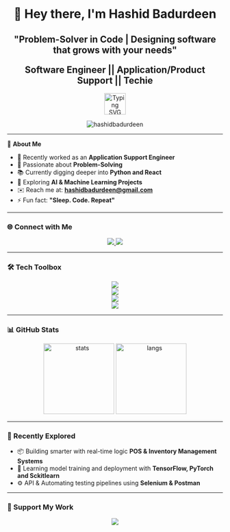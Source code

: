 <h1 align="center">👋 Hey there, I'm Hashid Badurdeen</h1>
<h2 align="center">"Problem-Solver in Code | Designing software that grows with your needs"
  <p></p>
Software Engineer || Application/Product Support || Techie</h2>

<p align="center">
  <img 
    src="https://readme-typing-svg.demolab.com?font=Fira+Code&duration=4000&pause=1000&color=00F7FF&center=true&vCenter=true&width=600&lines=Crafting+Software+That+Solves+Real+Problems.;Tech+with+Purpose+%7C+Code+with+Passion;Always+Learning+%7C+Always+Building" 
    alt="Typing SVG"
    height="50"
/>
</p>

<p align="center">
  <img src="https://komarev.com/ghpvc/?username=hashidbadurdeen&label=Profile%20views&color=0e75b6&style=flat" alt="hashidbadurdeen" />
</p>

---

🚀 **About Me**  
- 💼 Recently worked as an **Application Support Engineer**  
- 🔧 Passionate about **Problem-Solving**   
- 📚 Currently digging deeper into **Python and React**  
- 🤖 Exploring **AI & Machine Learning Projects**  
- ✉️ Reach me at: **hashidbadurdeen@gmail.com**  
- ⚡ Fun fact: **"Sleep. Code. Repeat"**

---

### 🌐 Connect with Me
<p align="center">
  <a href="https://linkedin.com/in/hashidbadurdeen" target="_blank">
    <img src="https://img.shields.io/badge/LinkedIn-%230077B5?style=for-the-badge&logo=linkedin&logoColor=white" />
  </a>
  <a href="https://github.com/hashidbadurdeen" target="_blank">
    <img src="https://img.shields.io/badge/github-%23000000?style=for-the-badge&logo=github&logoColor=white" />
  </a>
</p>

---

### 🛠️ Tech Toolbox
<p align="center">
  <img src="https://skillicons.dev/icons?i=java,python,Csharp,cpp,php,js,nodejs" />
  <br />
  <img src="https://skillicons.dev/icons?i=html,css,flutter,dotnet,androidstudio" />
  <br />
  <img src="https://skillicons.dev/icons?i=mysql,mongodb,postgresql,sqlite,mssql" />
  <br />
  <img src="https://skillicons.dev/icons?i=git,github,linux,vscode,postman,figma" />
</p>

---

### 📊 GitHub Stats
<p align="center">
  <img src="https://github-readme-stats.vercel.app/api?username=hashidbadurdeen&show_icons=true&theme=radical&layout=compact" alt="stats" height="165" />
  <img src="https://github-readme-stats.vercel.app/api/top-langs/?username=hashidbadurdeen&layout=compact&theme=radical" alt="langs" height="165" />
</p>

---

### 🧠 Recently Explored
- 📦 Building smarter with real-time logic **POS & Inventory Management Systems**
- 🧪 Learning model training and deployment with **TensorFlow, PyTorch and Sckitlearn**  
- ⚙️ API & Automating testing pipelines using **Selenium & Postman**

---
### 🎉 Support My Work
<p align="center">
  <a href="https://www.buymeacoffee.com/emalyaditha" target="_blank">
    <img src="https://img.shields.io/badge/☕-Buy%20me%20a%20coffee-ffdd00?style=for-the-badge" />
  </a>
</p>
